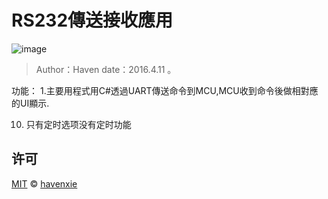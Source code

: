 ﻿# RS232傳送接收應用
![image](https://github.com/jacky760828/uart_pc_tool/assets/71009404/0a3a1d8e-c079-4ab6-bc25-25c341c75943)

> Author：Haven date：2016.4.11 。

功能：
1.主要用程式用C#透過UART傳送命令到MCU,MCU收到命令後做相對應的UI顯示.



10. 只有定时选项没有定时功能

## 许可

[MIT](./LICENSE) &copy; [havenxie](http://github.com/havenxie)
